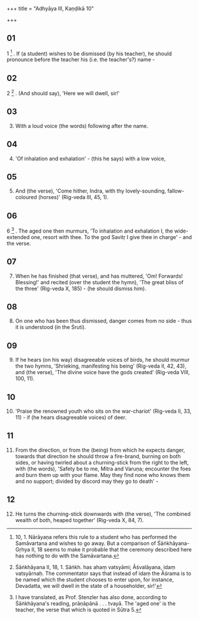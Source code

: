+++
title = "Adhyāya III, Kaṇḍikā 10"

+++
## 01
1 [^1] . If (a student) wishes to be dismissed (by his teacher), he should pronounce before the teacher his (i.e. the teacher's?) name - 

## 02
2 [^2] . (And should say), 'Here we will dwell, sir!'

## 03
3. With a loud voice (the words) following after the name.

## 04
4. 'Of inhalation and exhalation' - (this he says) with a low voice,

## 05
5. And (the verse), 'Come hither, Indra, with thy lovely-sounding, fallow-coloured (horses)' (Rig-veda III, 45, 1).

## 06
6 [^3] . The aged one then murmurs, 'To inhalation and exhalation I, the wide-extended one, resort with thee. To the god Savitṛ I give thee in charge' - and the verse.

## 07
7. When he has finished (that verse), and has muttered, 'Om! Forwards! Blessing!' and recited (over the student the hymn), 'The great bliss of the three' (Rig-veda X, 185) - (he should dismiss him).

## 08
8. On one who has been thus dismissed, danger comes from no side - thus it is understood (in the Śruti).

## 09
9. If he hears (on his way) disagreeable voices of birds, he should murmur the two hymns, 'Shrieking, manifesting his being' (Rig-veda II, 42, 43), and (the verse), 'The divine voice have the gods created' (Rig-veda VIII, 100, 11).

## 10
10. 'Praise the renowned youth who sits on the war-chariot' (Rig-veda II, 33, 11) - if (he hears disagreeable voices) of deer.

## 11
11. From the direction, or from the (being) from which he expects danger, towards that direction he should throw a fire-brand, burning on both sides, or having twirled about a churning-stick from the right to the left, with (the words), 'Safety be to me, Mitra and Varuṇa; encounter the foes and burn them up with your flame. May they find none who knows them and no support; divided by discord may they go to death' - 

## 12
12. He turns the churning-stick downwards with (the verse), 'The combined wealth of both, heaped together' (Rig-veda X, 84, 7).



[^1]:  10, 1. Nārāyaṇa refers this rule to a student who has performed the Samāvartana and wishes to go away. But a comparison of Śāṅkhāyana-Gṛhya II, 18 seems to make it probable that the ceremony described here has nothing to do with the Samāvartana.

[^2]:  Śāṅkhāyana II, 18, 1. Sāṅkh. has ahaṃ vatsyāmi; Āśvalāyana, idaṃ vatsyārnaḥ. The commentator says that instead of idaṃ the Āśrama is to be named which the student chooses to enter upon, for instance, Devadatta, we will dwell in the state of a householder, sir!'

[^3]:  I have translated, as Prof. Stenzler has also done, according to Śāṅkhāyana's reading, prāṇāpānā . . . tvayā. The 'aged one' is the teacher, the verse that which is quoted in Sūtra 5.